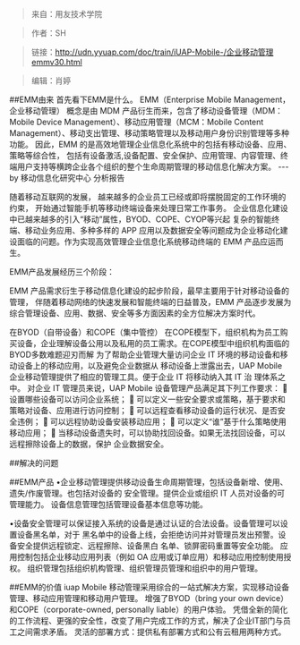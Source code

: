 >来自：用友技术学院

>作者：SH

>链接：http://udn.yyuap.com/doc/train/iUAP-Mobile-/企业移动管理emmv30.html

>编辑：肖婷



##EMM由来
首先看下EMM是什么。
EMM（Enterprise Mobile Management，企业移动管理） 概念是由 MDM 产品衍生而来，包含了移动设备管理（MDM：Mobile Device Management）、移动应用管理（MCM：Mobile Content Management）、移动支出管理、移动策略管理以及移动用户身份识别管理等多种功能。
因此，EMM 的是高效地管理企业信息化系统中的包括有移动设备、应用、策略等综合性，
包括有设备激活,设备配置、安全保护、应用管理、内容管理、终端用户支持等横跨企业各个组织的整个生命周期管理的移动信息化解决方案。
---by 移动信息化研究中心 分析报告

随着移动互联网的发展， 越来越多的企业员工已经或即将摆脱固定的工作环境的约束， 开始通过智能手机等移动终端设备来处理日常工作事务。
 企业信息化建设中已越来越多的引入“移动”属性，BYOD、COPE、CYOP等兴起
复杂的智能终端、移动业务应用、多种多样的 APP 应用以及数据安全等问题成为企业移动化建设面临的问题。作为实现高效管理企业信息化系统移动终端的 EMM 产品应运而生。

EMM产品发展经历三个阶段：



EMM 产品需求衍生于移动信息化建设的起步阶段，最早主要用于针对移动设备的管理， 伴随着移动网络的快速发展和智能终端的日益普及，EMM 产品逐步发展为综合管理设备、应用、数据、安全等多方面因素的全方位解决方案时代。

在BYOD（自带设备）和COPE（集中管控） 
在COPE模型下，组织机构为员工购买设备，企业理解设备公用以及私用的员工需求。在COPE模型中组织机构面临的BYOD多数难题迎刃而解 
为了帮助企业管理大量访问企业 IT 环境的移动设备和移动设备上的移动应用，以及避免企业数据从
移动设备上泄露出去，UAP Mobile 企业移动管理提供了相应的管理工具。便于企业 IT 将移动纳入其 IT 治
理体系之中。
对企业 IT 管理员来说，UAP Mobile 设备管理产品满足其下列工作要求：
  设置哪些设备可以访问企业系统； 
  可以定义一些安全要求或策略，基于要求和策略对设备、应用进行访问控制； 
  可以远程查看移动设备的运行状况、是否安全违例； 
  可以远程协助设备安装移动应用； 
  可以定义“谁”基于什么策略使用移动应用； 
  当移动设备遗失时，可以协助找回设备。如果无法找回设备，可以远程擦除设备上的数据，保护
企业数据安全。

##解决的问题

##EMM产品
•企业移动管理提供移动设备生命周期管理，包括设备新增、使用、遗失/作废管理。也包括对设备的
安全管理。提供企业或组织 IT 人员对设备的可管理能力。
设备信息管理包括管理设备基本信息等功能。

•设备安全管理可以保证接入系统的设备是通过认证的合法设备。设备管理可以设置设备黑名单，对于
黑名单中的设备上线，会拒绝访问并对管理员发出预警。设备安全提供远程锁定、远程擦除、设备黑白
名单、锁屏密码重置等安全功能。
应用控制包括企业移动应用列表（例如 OA 应用或订单应用）和移动应用控制使用授权。
组织管理包括组织机构管理、组织管理员管理和组织中的用户管理。

##EMM的价值
iuap Mobile 移动管理采用综合的一站式解决方案，实现移动设备管理、移动应用管理和移动用户管理。 
增强了BYOD（bring your own device）和COPE（corporate-owned, personally liable）的用户体验。 
凭借全新的简化的工作流程、更强的安全性，改变了用户完成工作的方式，解决了企业IT部门与员工之间需求矛盾。 
灵活的部署方式：提供私有部署方式和公有云租用两种方式。





